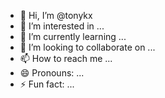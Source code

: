 - 👋 Hi, I’m @tonykx
- 👀 I’m interested in ...
- 🌱 I’m currently learning ...
- 💞️ I’m looking to collaborate on ...
- 📫 How to reach me ...
- 😄 Pronouns: ...
- ⚡ Fun fact: ...

<!---
tonykx/tonykx is a ✨ special ✨ repository because its `README.md` (this file) appears on your GitHub profile.
You can click the Preview link to take a look at your changes.
--->
